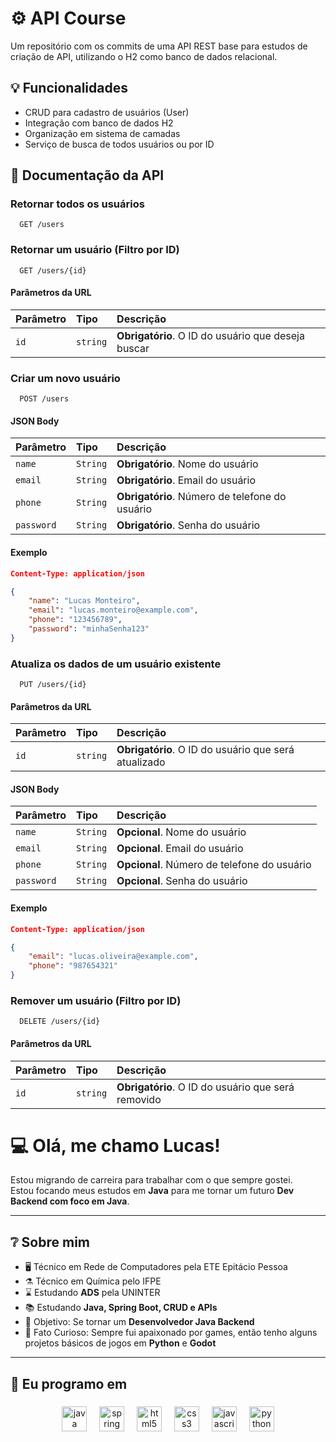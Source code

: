 
# ⚙️ API Course

Um repositório com os commits de uma API REST base para estudos de criação de API, utilizando o H2 como banco de dados relacional.


## 💡 Funcionalidades

- CRUD para cadastro de usuários (User)
- Integração com banco de dados H2
- Organização em sistema de camadas
- Serviço de busca de todos usuários ou por ID


## 📃 Documentação da API

### Retornar todos os usuários

```http
  GET /users
```

### Retornar um usuário (Filtro por ID)

```http
  GET /users/{id}
```

#### Parâmetros da URL
| Parâmetro   | Tipo       | Descrição                                   |
| :---------- | :--------- | :------------------------------------------ |
| `id`      | `string` | **Obrigatório**. O ID do usuário que deseja buscar |



### Criar um novo usuário

```http
  POST /users
```

#### JSON Body
| Parâmetro   | Tipo       | Descrição                                   |
| :---------- | :--------- | :------------------------------------------ |
| `name`      | `String` | **Obrigatório**. Nome do usuário  |
| `email`      | `String` | **Obrigatório**. Email do usuário |
| `phone`      | `String` | **Obrigatório**. Número de telefone do usuário |
| `password`      | `String` | **Obrigatório**. Senha do usuário|

#### Exemplo

```json 
Content-Type: application/json

{ 
    "name": "Lucas Monteiro", 
    "email": "lucas.monteiro@example.com", 
    "phone": "123456789",
    "password": "minhaSenha123"
}
```

### Atualiza os dados de um usuário existente

```http
  PUT /users/{id}
```

#### Parâmetros da URL
| Parâmetro   | Tipo       | Descrição                                   |
| :---------- | :--------- | :------------------------------------------ |
| `id`      | `string` | **Obrigatório**. O ID do usuário que será atualizado |


#### JSON Body
| Parâmetro   | Tipo       | Descrição                                   |
| :---------- | :--------- | :------------------------------------------ |
| `name`      | `String` | **Opcional**. Nome do usuário  |
| `email`      | `String` | **Opcional**. Email do usuário |
| `phone`      | `String` | **Opcional**. Número de telefone do usuário |
| `password`      | `String` | **Opcional**. Senha do usuário|

#### Exemplo

```json 
Content-Type: application/json

{ 
    "email": "lucas.oliveira@example.com", 
    "phone": "987654321"
}
```

### Remover um usuário (Filtro por ID)

```http
  DELETE /users/{id}
```

#### Parâmetros da URL
| Parâmetro   | Tipo       | Descrição                                   |
| :---------- | :--------- | :------------------------------------------ |
| `id`      | `string` | **Obrigatório**. O ID do usuário que será removido |








#
# 💻 Olá, me chamo Lucas!

Estou migrando de carreira para trabalhar com o que sempre gostei.  
Estou focando meus estudos em **Java** para me tornar um futuro **Dev Backend com foco em Java**.

---

## ❔ Sobre mim

- 🖥️ Técnico em Rede de Computadores pela ETE Epitácio Pessoa  
- ⚗️ Técnico em Química pelo IFPE  
- ⌛ Estudando **ADS** pela UNINTER  
- 📚 Estudando **Java, Spring Boot, CRUD e APIs**  
- 🎯 Objetivo: Se tornar um **Desenvolvedor Java Backend**  
- 🎲 Fato Curioso: Sempre fui apaixonado por games, então tenho alguns projetos básicos de jogos em **Python** e **Godot**

---

## 📝 Eu programo em

###

<div align="center">
  <img src="https://cdn.jsdelivr.net/gh/devicons/devicon/icons/java/java-original.svg" height="40" alt="java logo"  />
  <img width="12" />
  <img src="https://cdn.jsdelivr.net/gh/devicons/devicon/icons/spring/spring-original.svg" height="40" alt="spring logo"  />
  <img width="12" />
  <img src="https://cdn.jsdelivr.net/gh/devicons/devicon/icons/html5/html5-original.svg" height="40" alt="html5 logo"  />
  <img width="12" />
  <img src="https://cdn.jsdelivr.net/gh/devicons/devicon/icons/css3/css3-original.svg" height="40" alt="css3 logo"  />
  <img width="12" />
  <img src="https://cdn.jsdelivr.net/gh/devicons/devicon/icons/javascript/javascript-original.svg" height="40" alt="javascript logo"  />
  <img width="12" />
  <img src="https://cdn.jsdelivr.net/gh/devicons/devicon/icons/python/python-original.svg" height="40" alt="python logo"  />
</div>

###

